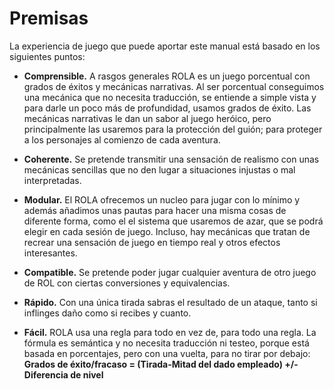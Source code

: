 
Premisas
========

La experiencia de juego que puede aportar este manual está basado en los siguientes puntos:

* **Comprensible.** A rasgos generales ROLA es un juego porcentual con grados de éxitos y mecánicas narrativas. Al ser porcentual conseguimos una mecánica que no necesita traducción, se entiende a simple vista y para darle un poco más de profundidad, usamos grados de éxito. Las mecánicas narrativas le dan un sabor al juego heróico, pero principalmente las usaremos para la protección del guión; para proteger a los personajes al comienzo de cada aventura.

* **Coherente.**
Se pretende transmitir una sensación de realismo con unas mecánicas sencillas que no den lugar a situaciones injustas o mal interpretadas.

* **Modular.** El ROLA ofrecemos un nucleo para jugar con lo mínimo y además añadimos unas pautas para hacer una misma cosas de diferente forma, como el el sistema que usaremos de azar, que se podrá elegir en cada sesión de juego. Incluso, hay mecánicas que tratan de recrear una sensación de juego en tiempo real y otros efectos interesantes.

* **Compatible.** Se pretende poder jugar cualquier aventura de otro juego de ROL con ciertas conversiones y equivalencias.

* **Rápido.** Con una única tirada sabras el resultado de un ataque, tanto si inflinges daño como si recibes y cuanto.

* **Fácil.** ROLA usa una regla para todo en vez de, para todo una regla. La fórmula es semántica y no necesita traducción ni testeo, porque está basada en porcentajes, pero con una vuelta, para no tirar por debajo:  
**Grados de éxito/fracaso = (Tirada-Mitad del dado empleado) +/- Diferencia de nivel**